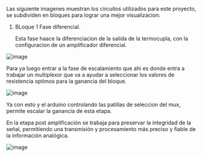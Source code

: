Las siguiente imagenes muestran los circuitos utilizados para este proyecto, se subdividen en bloques para lograr una mejor visualizacion:

1) BLoque 1 Fase diferencial.

   Esta fase haace la diferenciacion de la salida de la termocupla, con la configuracion de un amplificador diferencial.

![image](https://github.com/stevenag1999/Lab3_Taller_ITCR/assets/79070879/a6003851-1de8-4e4b-80d7-2029be0c9855)


Para ya luego entrar a la fase de escalamiento que ahi es donde entra a trabajar un multiplexor que va a ayudar a seleccionar los valores de resistencia optimos para la ganancia del bloque.

![image](https://github.com/stevenag1999/Lab3_Taller_ITCR/assets/79070879/fb6d9ec8-f0e1-455f-b818-3d7be9f73a67)


Ya con esto y el arduino controlando las patillas de seleccion del mux, permite escalar la ganancia de esta etapa.

En la etapa post amplificación se trabaja para preservar la integridad de la señal, permitiendo una transmisión y procesamiento más preciso y fiable de la información analógica.

![image](https://github.com/stevenag1999/Lab3_Taller_ITCR/assets/79070879/a9959931-2b76-4a68-a820-f769623d25c0)















